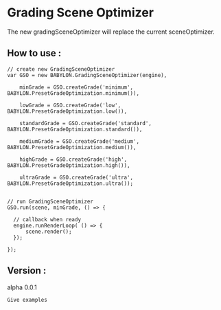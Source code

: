 # Grading Scene Optimizer

The new gradingSceneOptimizer will replace the current sceneOptimizer.

## How to use :

```
// create new GradingSceneOptimizer
var GSO = new BABYLON.GradingSceneOptimizer(engine),

    minGrade = GSO.createGrade('minimum', BABYLON.PresetGradeOptimization.minimum()),

    lowGrade = GSO.createGrade('low', BABYLON.PresetGradeOptimization.low()),

    standardGrade = GSO.createGrade('standard', BABYLON.PresetGradeOptimization.standard()),

    mediumGrade = GSO.createGrade('medium', BABYLON.PresetGradeOptimization.medium()),

    highGrade = GSO.createGrade('high', BABYLON.PresetGradeOptimization.high()),

    ultraGrade = GSO.createGrade('ultra', BABYLON.PresetGradeOptimization.ultra());


// run GradingSceneOptimizer
GSO.run(scene, minGrade, () => {

  // callback when ready
  engine.runRenderLoop( () => {
      scene.render();
  });

});
```

## Version :

alpha 0.0.1

```
Give examples
```
